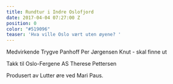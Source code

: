 ```yaml
---
title: Rundtur i Indre Oslofjord
date: 2017-04-04 07:27:00 Z
position: 0
color: "#519096"
teaser: 'Hva ville Oslo vært uten øyene? '
---
```




Medvirkende 
Trygve Panhoff 
Per Jørgensen 
Knut - skal finne ut

Takk til
Oslo-Fergene AS
Therese Pettersen 

Produsert av Lutter øre ved Mari Paus.